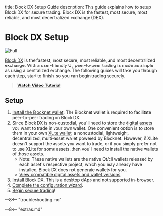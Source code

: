 title: Block DX Setup Guide
description: This guide explains how to setup Block DX for secure trading. Block DX is the fastest, most secure, most reliable, and most decentralized exchange (DEX).


# Block DX Setup

![Full](/img/blockdx/full-screen.png)

[Block DX](/blockdx/introduction) is the fastest, most secure, most reliable, and most decentralized exchange. With a user-friendly UI, peer-to-peer trading is made as simple as using a centralized exchange. The following guides will take you through each step, start to finish, so you can begin trading securely.

> [**Watch Video Tutorial**](https://www.youtube.com/watch?v=aFSl60KcaCk)

## Setup
1. [Install the Blocknet wallet](/wallet/setup). The Blocknet wallet is required to
   facilitate peer-to-peer trading on Block DX.
1. Since Block DX is non-custodial, you'll need to store the
   [digital assets](/resources/glossary/#digital-asset) you want to
   trade in your own wallet. One convenient option is to store them in your own [XLite wallet](/xlite/setup), a
   noncustodial, lightweight, decentralized, multi-asset wallet
   powered by Blocknet. However, if XLite doesn't support the assets you
   want to trade, or if you simply prefer not to use XLite for some
   assets, then you'll need to install the native wallets of those assets.
    * Note: These native wallets are the native Qt/cli wallets released by each asset's respective project, which you may already have installed. Block DX does not generate wallets for you.
	* [View compatible digital assets and wallet versions](/blockdx/listings/#listed-digital-assets)
1. [Install Block DX](/blockdx/installation). This is a desktop dApp and not supported in-browser.
1. [Complete the configuration wizard](/blockdx/configuration).
1. [Begin secure trading](/blockdx/trading)!


--8<-- "troubleshooting.md"










<script type="text/javascript">
// read instructions for related links in ../snippets/extras.md
var relatedLinks = [];
</script>

--8<-- "extras.md"





